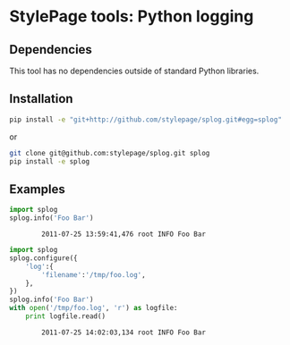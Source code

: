 # StylePage tools: Python logging

## Dependencies

This tool has no dependencies outside of standard Python libraries.

## Installation

```bash
pip install -e "git+http://github.com/stylepage/splog.git#egg=splog"
```

or

```bash
git clone git@github.com:stylepage/splog.git splog
pip install -e splog
```

## Examples

```python
import splog
splog.info('Foo Bar')
```
            2011-07-25 13:59:41,476 root INFO Foo Bar

```python
import splog
splog.configure({
    'log':{
        'filename':'/tmp/foo.log',
    },
})
splog.info('Foo Bar')
with open('/tmp/foo.log', 'r') as logfile:
    print logfile.read()
```
            2011-07-25 14:02:03,134 root INFO Foo Bar